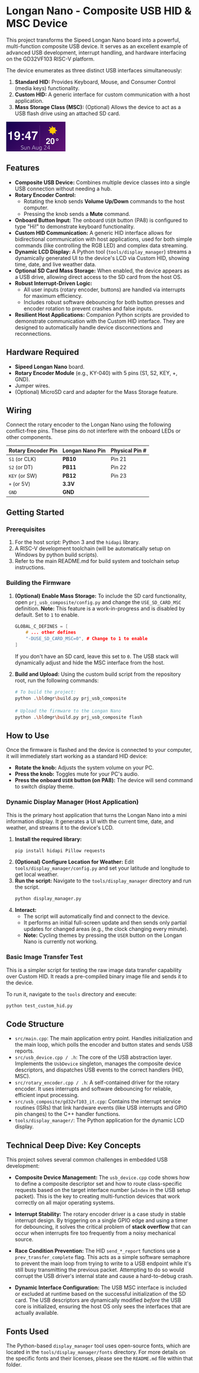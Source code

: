 # Longan Nano - Composite USB HID & MSC Device

This project transforms the Sipeed Longan Nano board into a powerful, multi-function composite USB device. It serves as an excellent example of advanced USB development, interrupt handling, and hardware interfacing on the GD32VF103 RISC-V platform.

The device enumerates as three distinct USB interfaces simultaneously:
1.  **Standard HID:** Provides Keyboard, Mouse, and Consumer Control (media keys) functionality.
2.  **Custom HID:** A generic interface for custom communication with a host application.
3.  **Mass Storage Class (MSC):** (Optional) Allows the device to act as a USB flash drive using an attached SD card.

![Live Display UI](display.png)

## Features

- **Composite USB Device:** Combines multiple device classes into a single USB connection without needing a hub.
- **Rotary Encoder Control:**
  - Rotating the knob sends **Volume Up/Down** commands to the host computer.
  - Pressing the knob sends a **Mute** command.
- **Onboard Button Input:** The onboard `USER` button (PA8) is configured to type "Hi!" to demonstrate keyboard functionality.
- **Custom HID Communication:** A generic HID interface allows for bidirectional communication with host applications, used for both simple commands (like controlling the RGB LED) and complex data streaming.
- **Dynamic LCD Display:** A Python tool (`tools/display_manager`) streams a dynamically generated UI to the device's LCD via Custom HID, showing time, date, and live weather data.
- **Optional SD Card Mass Storage:** When enabled, the device appears as a USB drive, allowing direct access to the SD card from the host OS.
- **Robust Interrupt-Driven Logic:**
  - All user inputs (rotary encoder, buttons) are handled via interrupts for maximum efficiency.
  - Includes robust software debouncing for both button presses and encoder rotation to prevent crashes and false inputs.
- **Resilient Host Applications:** Companion Python scripts are provided to demonstrate communication with the Custom HID interface. They are designed to automatically handle device disconnections and reconnections.

## Hardware Required

- **Sipeed Longan Nano** board.
- **Rotary Encoder Module** (e.g., KY-040) with 5 pins (S1, S2, KEY, +, GND).
- Jumper wires.
- (Optional) MicroSD card and adapter for the Mass Storage feature.

## Wiring

Connect the rotary encoder to the Longan Nano using the following conflict-free pins. These pins do not interfere with the onboard LEDs or other components.

| Rotary Encoder Pin | Longan Nano Pin | Physical Pin # |
| :----------------- | :-------------- | :------------- |
| `S1` (or CLK)      | **PB10**        | Pin 21         |
| `S2` (or DT)       | **PB11**        | Pin 22         |
| `KEY` (or SW)      | **PB12**        | Pin 23         |
| `+` (or 5V)        | **3.3V**        |                |
| `GND`              | **GND**         |                |

## Getting Started

### Prerequisites

1.  For the host script: Python 3 and the `hidapi` library.
2.  A RISC-V development toolchain (will be automatically setup on Windows by python build scripts).
3.  Refer to the main README.md for build system and toolchain setup instructions.

### Building the Firmware

1.  **(Optional) Enable Mass Storage:**
    To include the SD card functionality, open `prj_usb_composite/config.py` and change the `USE_SD_CARD_MSC` definition.
    **Note:** This feature is a work-in-progress and is disabled by default. Set to `1` to enable.
    ```cpp
    GLOBAL_C_DEFINES = [
        # ... other defines
        "-DUSE_SD_CARD_MSC=0", # Change to 1 to enable
    ]
    ```
    If you don't have an SD card, leave this set to `0`. The USB stack will dynamically adjust and hide the MSC interface from the host.

2.  **Build and Upload:**
    Using the custom build script from the repository root, run the following commands:
    ```bash
    # To build the project:
    python .\bldmgr\build.py prj_usb_composite

    # Upload the firmware to the Longan Nano
    python .\bldmgr\build.py prj_usb_composite flash
    ```

## How to Use

Once the firmware is flashed and the device is connected to your computer, it will immediately start working as a standard HID device:

- **Rotate the knob:** Adjusts the system volume on your PC.
- **Press the knob:** Toggles mute for your PC's audio.
- **Press the onboard `USER` button (on PA8):** The device will send command to switch display theme.

### Dynamic Display Manager (Host Application)

This is the primary host application that turns the Longan Nano into a mini information display. It generates a UI with the current time, date, and weather, and streams it to the device's LCD.

1.  **Install the required library:**
    ```bash
    pip install hidapi Pillow requests
    ```
2.  **(Optional) Configure Location for Weather:**
    Edit `tools/display_manager/config.py` and set your latitude and longitude to get local weather.
3.  **Run the script:**
    Navigate to the `tools/display_manager` directory and run the script.
    ```sh
    python display_manager.py
    ```
4.  **Interact:**
    - The script will automatically find and connect to the device.
    - It performs an initial full-screen update and then sends only partial updates for changed areas (e.g., the clock changing every minute).
    - **Note:** Cycling themes by pressing the `USER` button on the Longan Nano is currently not working.

### Basic Image Transfer Test

This is a simpler script for testing the raw image data transfer capability over Custom HID. It reads a pre-compiled binary image file and sends it to the device.

To run it, navigate to the `tools` directory and execute:
```bash
python test_custom_hid.py
```

## Code Structure

- `src/main.cpp`: The main application entry point. Handles initialization and the main loop, which polls the encoder and button states and sends USB reports.
- `src/usb_device.cpp / .h`: The core of the USB abstraction layer. Implements the `UsbDevice` singleton, manages the composite device descriptors, and dispatches USB events to the correct handlers (HID, MSC).
- `src/rotary_encoder.cpp / .h`: A self-contained driver for the rotary encoder. It uses interrupts and software debouncing for reliable, efficient input processing.
- `src/usb_composite/gd32vf103_it.cpp`: Contains the interrupt service routines (ISRs) that link hardware events (like USB interrupts and GPIO pin changes) to the C++ handler functions.
- `tools/display_manager/`: The Python application for the dynamic LCD display.

## Technical Deep Dive: Key Concepts

This project solves several common challenges in embedded USB development:

- **Composite Device Management:** The `usb_device.cpp` code shows how to define a composite descriptor set and how to route class-specific requests based on the target interface number (`wIndex` in the USB setup packet). This is the key to creating multi-function devices that work correctly on all major operating systems.

- **Interrupt Stability:** The rotary encoder driver is a case study in stable interrupt design. By triggering on a single GPIO edge and using a timer for debouncing, it solves the critical problem of **stack overflow** that can occur when interrupts fire too frequently from a noisy mechanical source.

- **Race Condition Prevention:** The HID `send_*_report` functions use a `prev_transfer_complete` flag. This acts as a simple software semaphore to prevent the main loop from trying to write to a USB endpoint while it's still busy transmitting the previous packet. Attempting to do so would corrupt the USB driver's internal state and cause a hard-to-debug crash.

- **Dynamic Interface Configuration:** The USB MSC interface is included or excluded at runtime based on the successful initialization of the SD card. The USB descriptors are dynamically modified *before* the USB core is initialized, ensuring the host OS only sees the interfaces that are actually available.

## Fonts Used

The Python-based `display_manager` tool uses open-source fonts, which are located in the `tools/display_manager/fonts` directory. For more details on the specific fonts and their licenses, please see the `README.md` file within that folder.